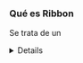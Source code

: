 ### Qué es Ribbon

Se trata de un <details><sumary>balanceador de carga software.</sumary></details>

